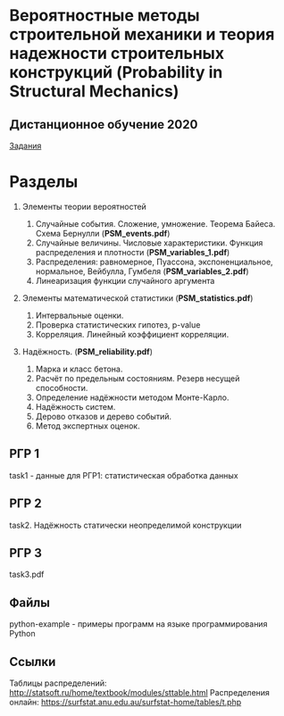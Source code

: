 # Вероятностные методы строительной механики и теория надежности строительных конструкций (Probability in Structural Mechanics)

## Дистанционное обучение 2020

[Задания](tasks-2020/tasks-2020.md)

# Разделы
1. Элементы теории вероятностей
    1. Случайные события. Сложение, умножение. Теорема Байеса. Схема Бернулли (**PSM_events.pdf**)
    1. Случайные величины. Числовые характеристики. Функция распределения и плотности (**PSM_variables_1.pdf**)
    1. Распределения: равномерное, Пуассона, экспоненциальное, нормальное, Вейбулла, Гумбеля (**PSM_variables_2.pdf**)
    1. Линеаризация функции случайного аргумента

2. Элементы математической статистики (**PSM_statistics.pdf**)
    1. Интервальные оценки.
    1. Проверка статистических гипотез, p-value
    1. Корреляция. Линейный коэффициент корреляции.

3. Надёжность. (**PSM_reliability.pdf**)
    1. Марка и класс бетона.
    1. Расчёт по предельным состояниям. Резерв несущей способности.
    1. Определение надёжности методом Монте-Карло.
    1. Надёжность систем.
    1. Дерово отказов и дерево событий.
    1. Метод экспертных оценок.


## РГР 1
task1 - данные для РГР1: статистическая обработка данных

## РГР 2
task2. Надёжность статически неопределимой конструкции

## РГР 3
task3.pdf


## Файлы
python-example - примеры программ на языке программирования Python


## Ссылки
Таблицы распределений: http://statsoft.ru/home/textbook/modules/sttable.html
Распределения онлайн: https://surfstat.anu.edu.au/surfstat-home/tables/t.php
